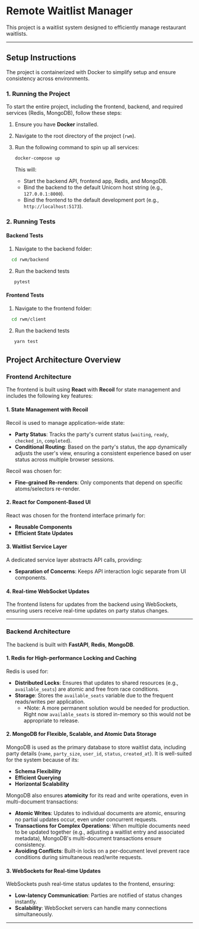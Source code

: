 # **Remote Waitlist Manager**

This project is a waitlist system designed to efficiently manage restaurant waitlists.

---

## **Setup Instructions**

The project is containerized with Docker to simplify setup and ensure consistency across environments.

### **1. Running the Project**

To start the entire project, including the frontend, backend, and required services (Redis, MongoDB), follow these steps:

1. Ensure you have **Docker** installed.
2. Navigate to the root directory of the project (`rwm`).
3. Run the following command to spin up all services:

   ```bash
   docker-compose up
   ```
   This will:
   - Start the backend API, frontend app, Redis, and MongoDB.
   - Bind the backend to the default Unicorn host string (e.g., `127.0.0.1:8000`).
   - Bind the frontend to the default development port (e.g., `http://localhost:5173`).

### **2. Running Tests**
#### Backend Tests
1. Navigate to the backend folder:
 ```bash
   cd rwm/backend
   ```
2. Run the backend tests
```bash
   pytest
   ```
#### Frontend Tests
1. Navigate to the frontend folder:
 ```bash
   cd rwm/client
   ```
2. Run the backend tests
```bash
   yarn test
   ```

## **Project Architecture Overview**

### **Frontend Architecture**
The frontend is built using **React** with **Recoil** for state management and includes the following key features:

#### 1. **State Management with Recoil**
Recoil is used to manage application-wide state:
- **Party Status**: Tracks the party's current status (`waiting`, `ready`, `checked_in`, `completed`).
- **Conditional Routing**: Based on the party's status, the app dynamically adjusts the user's view, ensuring a consistent experience based on user status across multiple browser sessions.

Recoil was chosen for:
- **Fine-grained Re-renders**: Only components that depend on specific atoms/selectors re-render.

#### 2. **React for Component-Based UI**
React was chosen for the frontend interface primarly for:
- **Reusable Components**
- **Efficient State Updates**
#### 3. **Waitlist Service Layer**
A dedicated service layer abstracts API calls, providing:
- **Separation of Concerns**: Keeps API interaction logic separate from UI components.

#### 4. **Real-time WebSocket Updates**
The frontend listens for updates from the backend using WebSockets, ensuring users receive real-time updates on party status changes.

---

### **Backend Architecture**
The backend is built with **FastAPI**, **Redis**, **MongoDB**.

#### 1. **Redis for High-performance Locking and Caching**
Redis is used for:
- **Distributed Locks**: Ensures that updates to shared resources (e.g., `available_seats`) are atomic and free from race conditions.
- **Storage**: Stores the `available_seats` variable due to the frequent reads/writes per application. 
    * *Note: A more permanent solution would be needed for production. Right now `available_seats` is stored in-memory so this would not be appropriate to release.

#### 2. **MongoDB for Flexible, Scalable, and Atomic Data Storage**
MongoDB is used as the primary database to store waitlist data, including party details (`name`, `party_size`, `user_id`, `status`, `created_at`). It is well-suited for the system because of its:

- **Schema Flexibility**
- **Efficient Querying**
- **Horizontal Scalability**

MongoDB also ensures **atomicity** for its read and write operations, even in multi-document transactions:
- **Atomic Writes**: Updates to individual documents are atomic, ensuring no partial updates occur, even under concurrent requests.
- **Transactions for Complex Operations**: When multiple documents need to be updated together (e.g., adjusting a waitlist entry and associated metadata), MongoDB's multi-document transactions ensure consistency.
- **Avoiding Conflicts**: Built-in locks on a per-document level prevent race conditions during simultaneous read/write requests.


#### 3. **WebSockets for Real-time Updates**
WebSockets push real-time status updates to the frontend, ensuring:
- **Low-latency Communication**: Parties are notified of status changes instantly.
- **Scalability**: WebSocket servers can handle many connections simultaneously.

---
